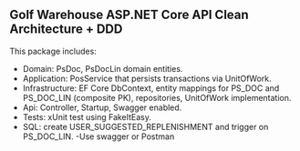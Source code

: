 Golf Warehouse ASP.NET Core API Clean Architecture + DDD
--------------------------------------------
This package includes:
- Domain: PsDoc, PsDocLin domain entities.
- Application: PosService that persists transactions via UnitOfWork.
- Infrastructure: EF Core DbContext, entity mappings for PS_DOC and PS_DOC_LIN (composite PK),
  repositories, UnitOfWork implementation.
- Api: Controller, Startup, Swagger enabled.
- Tests: xUnit test using FakeItEasy.
- SQL: create USER_SUGGESTED_REPLENISHMENT and trigger on PS_DOC_LIN.
-Use swagger or Postman

